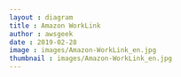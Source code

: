 ```yaml
---
layout : diagram
title : Amazon WorkLink
author : awsgeek
date : 2019-02-28
image : images/Amazon-WorkLink_en.jpg
thumbnail : images/Amazon-WorkLink_en.jpg
---
```


